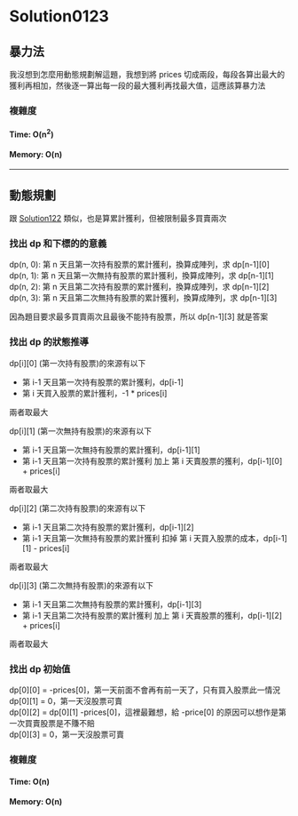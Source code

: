 # Solution0123

## 暴力法

我沒想到怎麼用動態規劃解這題，我想到將 prices 切成兩段，每段各算出最大的獲利再相加，然後逐一算出每一段的最大獲利再找最大值，這應該算暴力法

### 複雜度

#### Time: O(n<sup>2</sup>)

#### Memory: O(n)

---

## 動態規劃

跟 [Solution122](Solution0122.md) 類似，也是算累計獲利，但被限制最多買賣兩次

### 找出 dp 和下標的的意義

dp(n, 0): 第 n 天且第一次持有股票的累計獲利，換算成陣列，求 dp[n-1][0]  
dp(n, 1): 第 n 天且第一次無持有股票的累計獲利，換算成陣列，求 dp[n-1][1]  
dp(n, 2): 第 n 天且第二次持有股票的累計獲利，換算成陣列，求 dp[n-1][2]  
dp(n, 3): 第 n 天且第二次無持有股票的累計獲利，換算成陣列，求 dp[n-1][3]  

因為題目要求最多買賣兩次且最後不能持有股票，所以 dp[n-1][3] 就是答案  

### 找出 dp 的狀態推導

dp[i][0] (第一次持有股票)的來源有以下
- 第 i-1 天且第一次持有股票的累計獲利，dp[i-1]  
- 第 i 天買入股票的累計獲利，-1 * prices[i]  

兩者取最大

dp[i][1] (第一次無持有股票)的來源有以下
- 第 i-1 天且第一次無持有股票的累計獲利，dp[i-1][1]  
- 第 i-1 天且第一次持有股票的累計獲利 加上 第 i 天賣股票的獲利，dp[i-1][0] + prices[i]  

兩者取最大

dp[i][2] (第二次持有股票)的來源有以下
- 第 i-1 天且第二次持有股票的累計獲利，dp[i-1][2]
- 第 i-1 天且第一次無持有股票的累計獲利 扣掉 第 i 天買入股票的成本，dp[i-1][1] - prices[i]  

兩者取最大

dp[i][3] (第二次無持有股票)的來源有以下
- 第 i-1 天且第二次無持有股票的累計獲利，dp[i-1][3]  
- 第 i-1 天且第二次持有股票的累計獲利 加上 第 i 天賣股票的獲利，dp[i-1][2] + prices[i]  

兩者取最大

### 找出 dp 初始值

dp[0][0] = -prices[0]，第一天前面不會再有前一天了，只有買入股票此一情況  
dp[0][1] = 0，第一天沒股票可賣  
dp[0][2] = dp[0][1] -prices[0]，這裡最難想，給 -price[0] 的原因可以想作是第一次買賣股票是不賺不賠    
dp[0][3] = 0，第一天沒股票可賣  

### 複雜度

#### Time: O(n)

#### Memory: O(n)